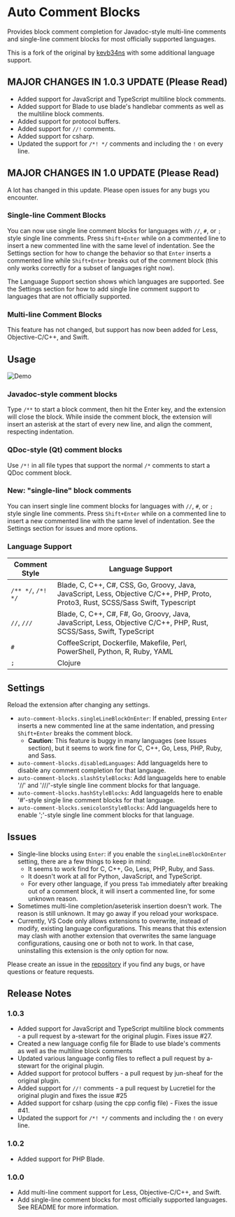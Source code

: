 # Auto Comment Blocks

Provides block comment completion for Javadoc-style multi-line comments and single-line comment blocks for most officially supported languages.

This is a fork of the original by [kevb34ns](https://github.com/kevb34ns/auto-comment-blocks) with some additional language support.

## MAJOR CHANGES IN 1.0.3 UPDATE (Please Read)

- Added support for JavaScript and TypeScript multiline block comments.
- Added support for Blade to use blade's handlebar comments as well as the multiline block comments.
- Added support for protocol buffers.
- Added support for `//!` comments.
- Added support for csharp.
- Updated the support for `/*! */` comments and including the `!` on every line.

## MAJOR CHANGES IN 1.0 UPDATE (Please Read)

A lot has changed in this update. Please open issues for any bugs you encounter.

### Single-line Comment Blocks
You can now use single line comment blocks for languages with `//`, `#`, or `;` style single line comments. Press `Shift+Enter` while on a commented line to insert a new commented line with the same level of indentation. See the Settings section for how to change the behavior so that `Enter` inserts a commented line while `Shift+Enter` breaks out of the comment block (this only works correctly for a subset of languages right now).

The Language Support section shows which languages are supported. See the Settings section for how to add single line comment support to languages that are not officially supported.

### Multi-line Comment Blocks
This feature has not changed, but support has now been added for Less, Objective-C/C++, and Swift.

## Usage
![Demo](https://raw.githubusercontent.com/kevinkyang/auto-comment-blocks/master/img/demo.gif)

### Javadoc-style comment blocks
Type `/**` to start a block comment, then hit the Enter key, and the extension will close the block. While inside the comment block, the extension will insert an asterisk at the start of every new line, and align the comment, respecting indentation.

### QDoc-style (Qt) comment blocks
Use `/*!` in all file types that support the normal `/*` comments to start a QDoc comment block.

### New: "single-line" block comments
You can insert single line comment blocks for languages with `//`, `#`, or `;` style single line comments. Press `Shift+Enter` while on a commented line to insert a new commented line with the same level of indentation. See the Settings section for issues and more options.

### Language Support

| Comment Style | Language Support |
| ------- | ------- |
| `/** */`, `/*! */` | Blade, C, C++, C#, CSS, Go, Groovy, Java, JavaScript, Less, Objective C/C++, PHP, Proto, Proto3, Rust, SCSS/Sass Swift, Typescript |
| `//`, `///` | Blade, C, C++, C#, F#, Go, Groovy, Java, JavaScript, Less, Objective C/C++, PHP, Rust, SCSS/Sass, Swift, TypeScript |
| `#` | CoffeeScript, Dockerfile, Makefile, Perl, PowerShell, Python, R, Ruby, YAML |
| `;` | Clojure |

## Settings

Reload the extension after changing any settings.

* `auto-comment-blocks.singleLineBlockOnEnter`: If enabled, pressing `Enter` inserts a new commented line at the same indentation, and pressing `Shift+Enter` breaks the comment block.
  + **Caution**: This feature is buggy in many languages (see Issues section), but it seems to work fine for C, C++, Go, Less, PHP, Ruby, and Sass.
* `auto-comment-blocks.disabledLanguages`: Add languageIds here to disable any comment completion for that language.
* `auto-comment-blocks.slashStyleBlocks`: Add languageIds here to enable '//' and '///'-style single line comment blocks for that language.
* `auto-comment-blocks.hashStyleBlocks`: Add languageIds here to enable '#'-style single line comment blocks for that language.
* `auto-comment-blocks.semicolonStyleBlocks`: Add languageIds here to enable ';'-style single line comment blocks for that language.

## Issues

* Single-line blocks using `Enter`: if you enable the `singleLineBlockOnEnter` setting, there are a few things to keep in mind:
  + It seems to work find for C, C++, Go, Less, PHP, Ruby, and Sass.
  + It doesn't work at all for Python, JavaScript, and TypeScript.
  + For every other language, if you press `Tab` immediately after breaking out of a comment block, it will insert a commented line, for some unknown reason.
* Sometimes multi-line completion/aseterisk insertion doesn't work. The reason is still unknown. It may go away if you reload your workspace.
* Currently, VS Code only allows extensions to overwrite, instead of modify, existing language configurations. This means that this extension may clash with another extension that overwrites the same language configurations, causing one or both not to work. In that case, uninstalling this extension is the only option for now.

Please create an issue in the [repository](https://github.com/kevinkyang/auto-comment-blocks/issues) if you find any bugs, or have questions or feature requests.

## Release Notes

### 1.0.3
- Added support for JavaScript and TypeScript multiline block comments - a pull request by a-stewart for the original plugin. Fixes issue #27.
- Created a new language config file for Blade to use blade's comments as well as the multiline block comments
- Updated various language config files to reflect a pull request by a-stewart for the original plugin.
- Added support for protocol buffers - a pull request by jun-sheaf for the original plugin.
- Added support for `//!` comments - a pull request by Lucretiel for the original plugin and fixes the issue #25
- Added support for csharp (using the cpp config file) - Fixes the issue #41.
- Updated the support for `/*! */` comments and including the `!` on every line.

### 1.0.2
- Added support for PHP Blade.

### 1.0.0
- Add multi-line comment support for Less, Objective-C/C++, and Swift.
- Add single-line comment blocks for most officially supported languages. See README for more information.
